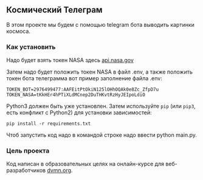 ## Космический Телеграм

В этом проекте мы будем с помощью telegram бота выводить картинки космоса.

### Как установить

Надо будет взять токен NASA здесь [api.nasa.gov](https://api.nasa.gov/)

Затем надо будет положить токен NASA в файл .env, а также положить токен бота телеграмма вот пример заполнение файла .env:

```
TOKEN_BOT=2976499477:AAFEitPtOkiN125lOHhOQAk0e8Zc_ZfpD7u
TOKEN_NASA=tKkHEr4hPTiXLdMCnep2DuTHKvtRzHyJEIpoLdiO
```

Python3 должен быть уже установлен. Затем используйте `pip` (или `pip3`, есть конфликт с Python2) для установки зависимостей:

```
pip install -r requirements.txt
```

Чтоб запустить код надо в командой строке надо ввести python main.py.

### Цель проекта

Код написан в образовательных целях на онлайн-курсе для веб-разработчиков [dvmn.org](https://dvmn.org/).
